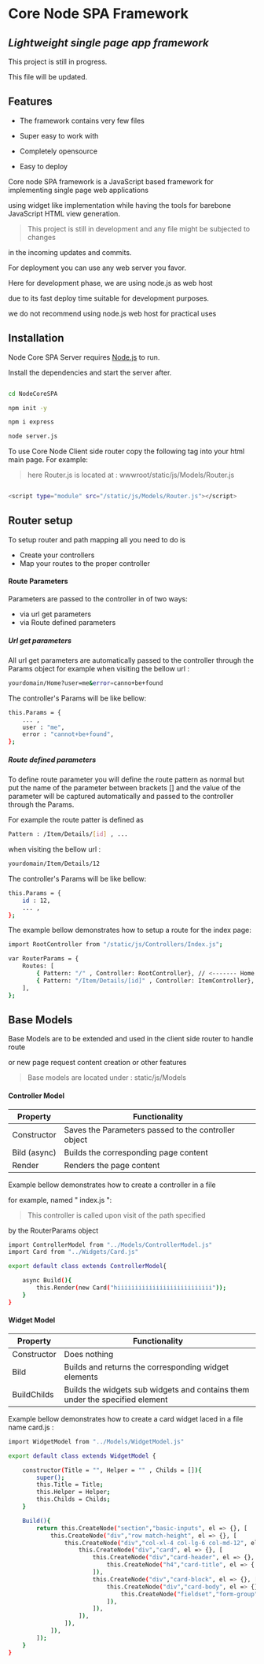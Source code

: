 
# Core Node SPA Framework

## _Lightweight single page app framework_

This project is still in progress.

This file will be updated.

  

## Features

  

- The framework contains very few files

- Super easy to work with

- Completely opensource

- Easy to deploy

  

Core node SPA framework is a JavaScript based framework for implementing single page web applications

using widget like implementation while having the tools for barebone JavaScript HTML view generation.

  

> This project is still in development and any file might be subjected to changes

in the incoming updates and commits.

For deployment you can use any web server you favor.

Here for development phase, we are using node.js as web host

due to its fast deploy time suitable for development purposes.

we do not recommend using node.js web host for practical uses

  

## Installation

  

Node Core SPA Server requires [Node.js](https://nodejs.org/) to run.

  

Install the dependencies and start the server after.

  

```sh

cd NodeCoreSPA

npm init -y

npm i express

node server.js

```

  

To use Core Node Client side router copy the following tag into your html main page. For example:

> here Router.js is located at : wwwroot/static/js/Models/Router.js

  

```sh

<script type="module" src="/static/js/Models/Router.js"></script>

```

  

## Router setup

To setup router and path mapping all you need to do is

- Create your controllers
- Map your routes to the proper controller
#### Route Parameters
Parameters are passed to the controller in of two ways:
- via url get parameters
- via Route defined parameters

##### Url get parameters
All url get parameters are automatically passed to the controller through the Params object
for example when visiting the bellow url :
```sh
yourdomain/Home?user=me&error=canno+be+found
```
The controller's Params will be like bellow:
```sh
this.Params = {
    ... ,
    user : "me",
    error : "cannot+be+found",
};
```
##### Route defined parameters
To define route parameter you will define the route pattern as normal but
put the name of the parameter between brackets [] and the value of the parameter
will be captured automatically and passed to the controller through the Params.

For example the route patter is defined as
```sh
Pattern : /Item/Details/[id] , ...
```
when visiting the bellow url :
```sh
yourdomain/Item/Details/12
```
The controller's Params will be like bellow:
```sh
this.Params = {
    id : 12,
    ... ,
};
```

The example bellow demonstrates how to setup a route for the index page:

```sh
import RootController from "/static/js/Controllers/Index.js";

var RouterParams = {
    Routes: [
        { Pattern: "/" , Controller: RootController}, // <------- Home Controller and path
        { Pattern: "/Item/Details/[id]" , Controller: ItemController},
    ],
};
```

## Base Models

Base Models are to be extended and used in the client side router to handle route

or new page request content creation or other features

> Base models are located under : static/js/Models

#### Controller Model

| Property | Functionality |
| ------ | ------ |
| Constructor | Saves the Parameters passed to the controller object |
| Bild (async) | Builds the corresponding page content |
| Render | Renders the page content |

Example bellow demonstrates how to create a controller in a file

for example, named " index.js ":

> This controller is called upon visit of the path specified

by the RouterParams object

  

```sh
import ControllerModel from "../Models/ControllerModel.js"
import Card from "../Widgets/Card.js"

export default class extends ControllerModel{

    async Build(){
        this.Render(new Card("hiiiiiiiiiiiiiiiiiiiiiiiiiii"));
    }
}
```
#### Widget Model

| Property | Functionality |
| ------ | ------ |
| Constructor | Does nothing |
| Bild | Builds and returns the corresponding widget elements |
| BuildChilds | Builds the widgets sub widgets and contains them under the specified element |

  

Example bellow demonstrates how to create a card widget
laced in a file name card.js :
```sh
import WidgetModel from "../Models/WidgetModel.js"

export default class extends WidgetModel {

    constructor(Title = "", Helper = "" , Childs = []){
        super();
        this.Title = Title;
        this.Helper = Helper;
        this.Childs = Childs;
    }

    Build(){
        return this.CreateNode("section","basic-inputs", el => {}, [
            this.CreateNode("div","row match-height", el => {}, [
                this.CreateNode("div","col-xl-4 col-lg-6 col-md-12", el => {}, [
                    this.CreateNode("div","card", el => {}, [
                        this.CreateNode("div","card-header", el => {}, [
                            this.CreateNode("h4","card-title", el => { el.innerText = this.Title; }),
                        ]),
                        this.CreateNode("div","card-block", el => {}, [
                            this.CreateNode("div","card-body", el => {}, [
                                this.CreateNode("fieldset","form-group", el => {}, this.BuildChilds())
                            ]),
                        ]),
                    ]),
                ]),
            ]),
        ]);
    }
}

```

